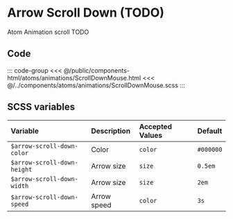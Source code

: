 # Arrow Scroll Down (TODO)
<Badge type="tip">Atom</Badge> <Badge type="info">Animation</Badge> <Badge type="info">scroll</Badge>
<Badge type="danger">TODO</Badge>

## Code

<div class="dev-section">
    <!--@include: ../../public/components-html/atoms/animations/ScrollDownMouse.html -->
</div>

::: code-group
<<< @/public/components-html/atoms/animations/ScrollDownMouse.html
<<< @/../components/atoms/animations/ScrollDownMouse.scss
:::


## SCSS variables

| Variable                    | Description    | Accepted Values | Default   |
|:----------------------------|:---------------|:----------------|:----------|
| `$arrow-scroll-down-color`  | Color          | `color`         | `#000000` |
| `$arrow-scroll-down-height` | Arrow size     | `size`          | `0.5em`   |
| `$arrow-scroll-down-width`  | Arrow size     | `size`          | `2em`     |
| `$arrow-scroll-down-speed`  | Arrow speed    | `color`         | `3s`      |


<style lang="scss">
@import "../../theme.scss";

$scroll-down-mouse-color: $primary-color;

@import "components/atoms/animations/ScrollDownMouse.scss";
</style>